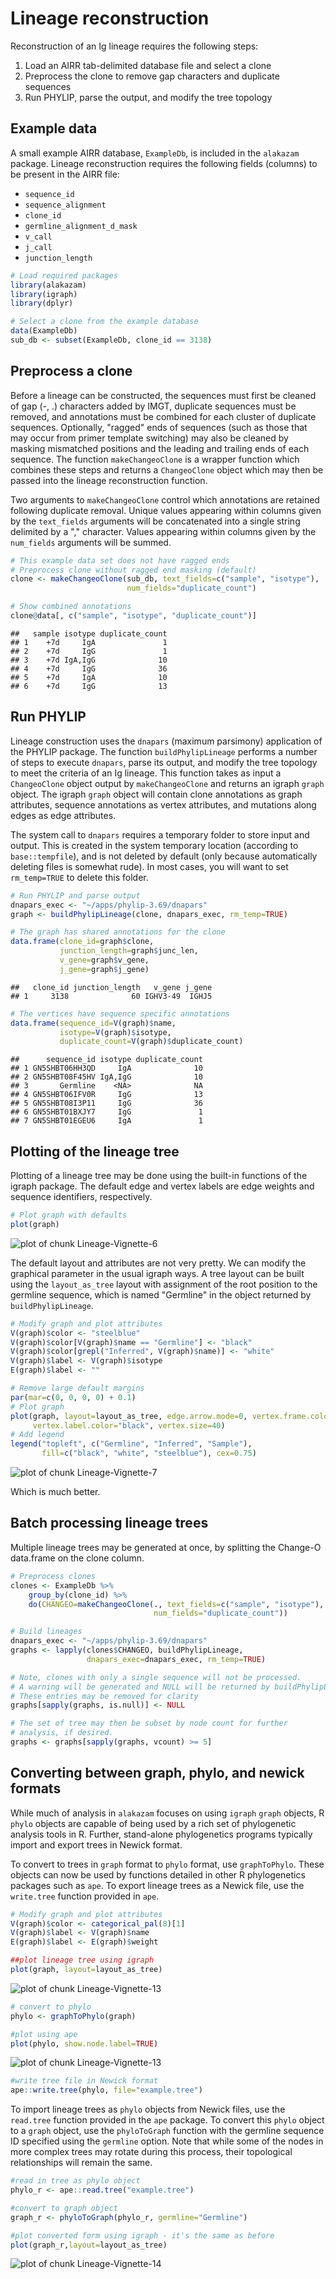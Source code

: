 # Lineage reconstruction

Reconstruction of an Ig lineage requires the following steps:

1. Load an AIRR tab-delimited database file and select a clone
2. Preprocess the clone to remove gap characters and duplicate sequences
3. Run PHYLIP, parse the output, and modify the tree topology

## Example data

A small example AIRR database, `ExampleDb`, is included in the `alakazam` package. 
Lineage reconstruction requires the following fields (columns) to be present 
in the AIRR file: 

* `sequence_id`
* `sequence_alignment` 
* `clone_id`
* `germline_alignment_d_mask`
* `v_call`
* `j_call`
* `junction_length`


```r
# Load required packages
library(alakazam)
library(igraph)
library(dplyr)

# Select a clone from the example database
data(ExampleDb)
sub_db <- subset(ExampleDb, clone_id == 3138)
```

## Preprocess a clone

Before a lineage can be constructed, the sequences must first be cleaned of gap
(-, .) characters added by IMGT, duplicate sequences must be removed, and
annotations must be combined for each cluster of duplicate sequences. 
Optionally, "ragged" ends of sequences (such as those that may occur from primer template
switching) may also be cleaned by masking mismatched positions and the leading
and trailing ends of each sequence. The function `makeChangeoClone` is a wrapper
function which combines these steps and returns a `ChangeoClone` object which
may then be passed into the lineage reconstruction function.

Two arguments to `makeChangeoClone` control which annotations are retained
following duplicate removal. Unique values appearing within columns given by the 
`text_fields` arguments will be concatenated into a single string delimited by a
"," character. Values appearing within columns given by the 
`num_fields` arguments will be summed.


```r
# This example data set does not have ragged ends
# Preprocess clone without ragged end masking (default)
clone <- makeChangeoClone(sub_db, text_fields=c("sample", "isotype"), 
                          num_fields="duplicate_count")

# Show combined annotations
clone@data[, c("sample", "isotype", "duplicate_count")]
```

```
##   sample isotype duplicate_count
## 1    +7d     IgA               1
## 2    +7d     IgG               1
## 3    +7d IgA,IgG              10
## 4    +7d     IgG              36
## 5    +7d     IgA              10
## 6    +7d     IgG              13
```

## Run PHYLIP

Lineage construction uses the `dnapars` (maximum parsimony) application of the
PHYLIP package. The function `buildPhylipLineage` performs a number of steps to
execute `dnapars`, parse its output, and modify the tree topology to meet the
criteria of an Ig lineage. This function takes as input a `ChangeoClone` object
output by `makeChangeoClone` and returns an igraph `graph` object. The igraph
`graph` object will contain clone annotations as graph attributes, sequence 
annotations as vertex attributes, and mutations along edges as edge attributes.

The system call to `dnapars` requires a temporary folder to store input and 
output. This is created in the system temporary location (according to 
`base::tempfile`), and is not deleted by default (only because automatically 
deleting files is somewhat rude). In most cases, you will want to set 
`rm_temp=TRUE` to delete this folder.


```r
# Run PHYLIP and parse output
dnapars_exec <- "~/apps/phylip-3.69/dnapars"
graph <- buildPhylipLineage(clone, dnapars_exec, rm_temp=TRUE)
```




```r
# The graph has shared annotations for the clone
data.frame(clone_id=graph$clone,
           junction_length=graph$junc_len,
           v_gene=graph$v_gene,
           j_gene=graph$j_gene)
```

```
##   clone_id junction_length   v_gene j_gene
## 1     3138              60 IGHV3-49  IGHJ5
```

```r
# The vertices have sequence specific annotations
data.frame(sequence_id=V(graph)$name, 
           isotype=V(graph)$isotype,
           duplicate_count=V(graph)$duplicate_count)
```

```
##      sequence_id isotype duplicate_count
## 1 GN5SHBT06HH3QD     IgA              10
## 2 GN5SHBT08F45HV IgA,IgG              10
## 3       Germline    <NA>              NA
## 4 GN5SHBT06IFV0R     IgG              13
## 5 GN5SHBT08I3P11     IgG              36
## 6 GN5SHBT01BXJY7     IgG               1
## 7 GN5SHBT01EGEU6     IgA               1
```

## Plotting of the lineage tree

Plotting of a lineage tree may be done using the built-in functions of the 
igraph package. The default edge and vertex labels are edge weights and sequence 
identifiers, respectively. 


```r
# Plot graph with defaults
plot(graph)
```

![plot of chunk Lineage-Vignette-6](figure/Lineage-Vignette-6-1.png)

The default layout and attributes are not very pretty. We can modify the 
graphical parameter in the usual igraph ways. A tree layout can be built using 
the `layout_as_tree` layout with assignment of the root position to the 
germline sequence, which is named "Germline" in the object returned by 
`buildPhylipLineage`.


```r
# Modify graph and plot attributes
V(graph)$color <- "steelblue"
V(graph)$color[V(graph)$name == "Germline"] <- "black"
V(graph)$color[grepl("Inferred", V(graph)$name)] <- "white"
V(graph)$label <- V(graph)$isotype
E(graph)$label <- ""

# Remove large default margins
par(mar=c(0, 0, 0, 0) + 0.1)
# Plot graph
plot(graph, layout=layout_as_tree, edge.arrow.mode=0, vertex.frame.color="black",
     vertex.label.color="black", vertex.size=40)
# Add legend
legend("topleft", c("Germline", "Inferred", "Sample"), 
       fill=c("black", "white", "steelblue"), cex=0.75)
```

![plot of chunk Lineage-Vignette-7](figure/Lineage-Vignette-7-1.png)

Which is much better.

## Batch processing lineage trees

Multiple lineage trees may be generated at once, by splitting the Change-O 
data.frame on the clone column.


```r
# Preprocess clones
clones <- ExampleDb %>%
    group_by(clone_id) %>%
    do(CHANGEO=makeChangeoClone(., text_fields=c("sample", "isotype"), 
                                num_fields="duplicate_count"))
```


```r
# Build lineages
dnapars_exec <- "~/apps/phylip-3.69/dnapars"
graphs <- lapply(clones$CHANGEO, buildPhylipLineage, 
                 dnapars_exec=dnapars_exec, rm_temp=TRUE)
```




```r
# Note, clones with only a single sequence will not be processed.
# A warning will be generated and NULL will be returned by buildPhylipLineage
# These entries may be removed for clarity
graphs[sapply(graphs, is.null)] <- NULL

# The set of tree may then be subset by node count for further 
# analysis, if desired.
graphs <- graphs[sapply(graphs, vcount) >= 5]
```

## Converting between graph, phylo, and newick formats

While much of analysis in `alakazam` focuses on using `igraph` `graph` objects,
R `phylo` objects are capable of being used by a rich set of phylogenetic analysis
tools in R. Further, stand-alone phylogenetics programs typically import and export
trees in Newick format. 

To convert to trees in `graph` format to `phylo` format, use `graphToPhylo`. These
objects can now be used by functions detailed in other R phylogenetics packages such
as `ape`. To export lineage trees as a Newick file, use the `write.tree` function provided
in `ape`.


```r
# Modify graph and plot attributes
V(graph)$color <- categorical_pal(8)[1]
V(graph)$label <- V(graph)$name
E(graph)$label <- E(graph)$weight
```


```r
##plot lineage tree using igraph
plot(graph, layout=layout_as_tree)
```

![plot of chunk Lineage-Vignette-13](figure/Lineage-Vignette-13-1.png)

```r
# convert to phylo
phylo <- graphToPhylo(graph)

#plot using ape
plot(phylo, show.node.label=TRUE)
```

![plot of chunk Lineage-Vignette-13](figure/Lineage-Vignette-13-2.png)

```r
#write tree file in Newick format
ape::write.tree(phylo, file="example.tree")
```

To import lineage trees as `phylo` objects from Newick files, use the `read.tree` function 
provided in the `ape` package. To convert this `phylo` object to a `graph` object, use the
`phyloToGraph` function with the germline sequence ID specified using the `germline` option.
Note that while some of the nodes in more complex trees may rotate during this process, their 
topological relationships will remain the same.


```r
#read in tree as phylo object
phylo_r <- ape::read.tree("example.tree")

#convert to graph object
graph_r <- phyloToGraph(phylo_r, germline="Germline")

#plot converted form using igraph - it's the same as before
plot(graph_r,layout=layout_as_tree)
```

![plot of chunk Lineage-Vignette-14](figure/Lineage-Vignette-14-1.png)


